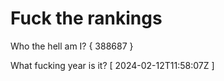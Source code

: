 # Fuck the rankings

Who the hell am I?
{ 388687 }

What fucking year is it?
[ 2024-02-12T11:58:07Z ]
